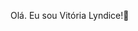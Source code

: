  Olá. Eu sou Vitória Lyndice!👋

<!--
**vitorialyndice/vitorialyndice** is a ✨ _special_ ✨ repository because its `README.md` (this file) appears on your GitHub profile
